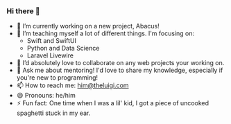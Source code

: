 ### Hi there 👋

- 🔭 I’m currently working on a new project, Abacus!
- 🌱 I’m teaching myself a lot of different things. I'm focusing on:
  - Swift and SwiftUI
  - Python and Data Science
  - Laravel Livewire
- 👯 I’d absolutely love to collaborate on any web projects your working on.
- 💬 Ask me about mentoring! I'd love to share my knowledge, especially if you're new to programming!
- 📫 How to reach me: him@theluigi.com
- 😄 Pronouns: he/him
- ⚡ Fun fact: One time when I was a lil' kid, I got a piece of uncooked spaghetti stuck in my ear.
